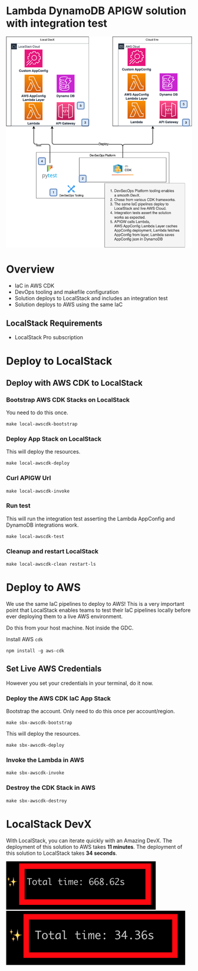 # Lambda DynamoDB APIGW solution with integration test

![Solution](./docs/img/solution-diags-overview.drawio.png)

# Overview

- IaC in AWS CDK
- DevOps tooling and makefile configuration
- Solution deploys to LocalStack and includes an integration test
- Solution deploys to AWS using the same IaC

## LocalStack Requirements

- LocalStack Pro subscription

# Deploy to LocalStack

## Deploy with AWS CDK to LocalStack

### Bootstrap AWS CDK Stacks on LocalStack

You need to do this once.

```shell
make local-awscdk-bootstrap
```

### Deploy App Stack on LocalStack

This will deploy the resources.

```shell
make local-awscdk-deploy
```

### Curl APIGW Url

```shell
make local-awscdk-invoke
```

### Run test

This will run the integration test asserting the Lambda AppConfig and DynamoDB integrations work.

```shell
make local-awscdk-test
```

### Cleanup and restart LocalStack

```shell
make local-awscdk-clean restart-ls
```

# Deploy to AWS

We use the same IaC pipelines to deploy to AWS! This is a very important point that LocalStack enables teams
to test their IaC pipelines locally before ever deploying them to a live AWS environment.

Do this from your host machine. Not inside the GDC.

Install AWS `cdk`

```shell
npm install -g aws-cdk
```

## Set Live AWS Credentials

However you set your credentials in your terminal, do it now.

### Deploy the AWS CDK IaC App Stack

Bootstrap the account. Only need to do this once per account/region.

```shell
make sbx-awscdk-bootstrap
```

This will deploy the resources.

```shell
make sbx-awscdk-deploy
```

### Invoke the Lambda in AWS

```shell
make sbx-awscdk-invoke
```

### Destroy the CDK Stack in AWS

```shell
make sbx-awscdk-destroy
```

# LocalStack DevX

With LocalStack, you can iterate quickly with an Amazing DevX.
The deployment of this solution to AWS takes **11 minutes**. The deployment of this solution
to LocalStack takes **34 seconds**.

![AWS Deployment Time](./docs/img/aws-deploy-timing.png)
![LocalStack Deployment Time](./docs/img/localstack-deploy-timing.png)
